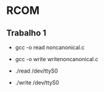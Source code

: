 # RCOM

## Trabalho 1

* gcc -o read noncanonical.c
* gcc -o write writenoncanonical.c

* ./read /dev/ttyS0
* ./write /dev/ttyS0